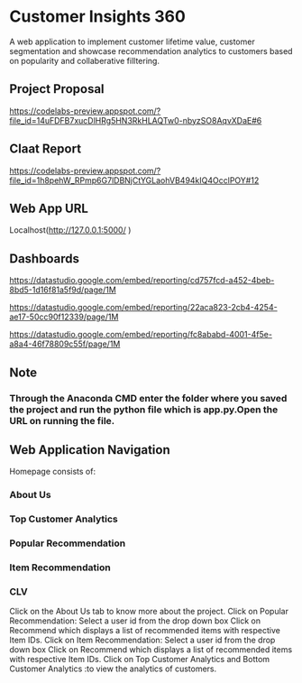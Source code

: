 # Customer Insights 360

A web application to implement customer lifetime value, customer segmentation and showcase recommendation analytics to customers based on popularity and collaberative filltering.

## Project Proposal

https://codelabs-preview.appspot.com/?file_id=14uFDFB7xucDlHRg5HN3RkHLAQTw0-nbyzSO8AqvXDaE#6

## Claat Report

https://codelabs-preview.appspot.com/?file_id=1h8pehW_RPmp6G7lDBNjCtYGLaohVB494kIQ4OcclPOY#12


## Web App URL

Localhost(http://127.0.0.1:5000/ )


## Dashboards

https://datastudio.google.com/embed/reporting/cd757fcd-a452-4beb-8bd5-1d16f81a5f9d/page/1M

https://datastudio.google.com/embed/reporting/22aca823-2cb4-4254-ae17-50cc90f12339/page/1M

https://datastudio.google.com/embed/reporting/fc8ababd-4001-4f5e-a8a4-46f78809c55f/page/1M


## Note

### Through the Anaconda CMD enter the folder where you saved the project and run the python file which is app.py.Open the URL on running the file.

## Web Application Navigation

Homepage consists of:
### About Us
### Top Customer Analytics
### Popular Recommendation
### Item Recommendation
### CLV
Click on the About Us tab to know more about the project.
Click on Popular Recommendation:
Select a user id from the drop down box
Click on Recommend which displays a list of recommended items with respective Item IDs.
Click on Item Recommendation:
Select a user id from the drop down box
Click on Recommend which displays a list of recommended items with respective Item IDs.
Click on Top Customer Analytics and Bottom Customer Analytics :to view the analytics of customers.
